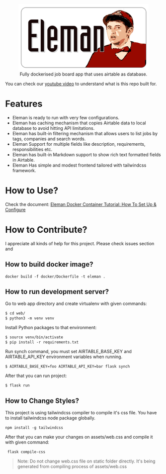 <p align="center">
  <img src="assets/logo.png"><br />
  Fully dockerised job board app that uses airtable as database.
</p>

You can check our [youtube video](https://youtu.be/3lXs0bKfdMw) to understand what is this repo built for.

# Features

 * Eleman is ready to run with very few configurations.
 * Eleman has caching mechanism that copies Airtable data to local
   database to avoid hitting API limitations.
 * Eleman has built-in filtering mechanism that allows users to list jobs
   by tags, companies and search words.
 * Eleman Support for multiple fields like description, requirements,
   responsibilities etc.
 * Eleman has built-in Markdown support to show rich text formatted fields
   in Airtable.
 * Eleman Has simple and modest frontend tailored with tailwindcss framework.

# How to Use?

Check the document: [Eleman Docker Container Tutorial: How To Set Up & Configure](https://github.com/miratcan/eleman/wiki/Eleman-Docker-Container-Tutorial:-How-To-Set-Up-&-Configure)

# How to Contribute?
 
 I appreciate all kinds of help for this project. Please check issues section
 and 
  
## How to build docker image?


    docker build -f docker/Dockerfile -t eleman .

## How to run development server?

Go to web app directory and create virtualenv with given commands:

    $ cd web/
    $ python3 -m venv venv

Install Python packages to that environment:

    $ source venv/bin/activate
    $ pip install -r requirements.txt
    
Run synch command, you must set AIRTABLE_BASE_KEY and AIRTABLE_API_KEY
environment variables when running.

    $ AIRTABLE_BASE_KEY=foo AIRTABLE_API_KEY=bar flask synch

After that you can run project:

    $ flask run

## How to Change Styles?

This project is using tailwindcss compiler to compile it's css file. You have
to install tailwindcss node package globally.

    npm install -g tailwindcss
    
After that you can make your changes on assets/web.css and compile it with
 given command:
 
     flask compile-css

> Note: Do not change web.css file on static folder directly. It's being
   generated from compiling process of assets/web.css  
